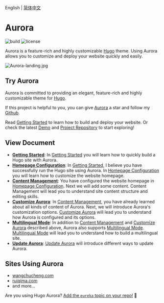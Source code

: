 English | [简体中文](https://github.com/wangchucheng/eureka/blob/master/README.zh.md)

# Aurora

![build](https://github.com/wangchucheng/eureka/workflows/build/badge.svg)
![license](https://img.shields.io/github/license/wangchucheng/eureka)

Aurora is a feature-rich and highly customizable [Hugo](https://gohugo.io/) theme. Using Aurora allows you to customize and deploy your website quickly and easily.

![Aurora-landing.jpg](https://i.loli.net/2020/11/07/B6GZn1V2AS8XYIT.jpg)

## Try Aurora

Aurora is committed to providing an elegant, feature-rich and highly customizable theme for [Hugo](https://gohugo.io/).

If this project is helpful to you, you can give [Aurora](https://github.com/wangchucheng/eureka/) a star and follow my [Github](https://github.com/wangchucheng/).

Read [Getting Started](https://www.wangchucheng.com/en/docs/eureka/getting-started/) to learn how to build and deploy your website. Or check the latest [Demo](https://eureka.netlify.app/) and [Project Repository](https://github.com/wangchucheng/eureka/) to start exploring!

## View Document

- **[Getting Started](https://www.wangchucheng.com/en/docs/eureka/getting-started/)**: In [Getting Started](https://www.wangchucheng.com/en/docs/eureka/getting-started/) you will learn how to quickly build a Hugo site with Aurora.
- **[Homepage Configuration](https://www.wangchucheng.com/en/docs/eureka/homepage-configuration/)**: In [Getting Started](https://www.wangchucheng.com/en/docs/eureka/getting-started/), I believe you have successfully run the Hugo site using Aurora. In [Homepage Configuration](https://www.wangchucheng.com/en/docs/eureka/homepage-configuration/) you will learn how to customize the website homepage.
- **[Content Management](https://www.wangchucheng.com/en/docs/eureka/content-management/)**: You have configured the website homepage in [Homepage Configuration](https://www.wangchucheng.com/en/docs/eureka/homepage-configuration/). Next we will add some content. Content Management will lead you to understand site content structure and editing skills.
- **[Customize Aurora](https://www.wangchucheng.com/en/docs/eureka/customization/)**: In [Content Management](https://www.wangchucheng.com/en/docs/eureka/content-management/), you have already learned about all kinds of content of Aurora. Next, we will introduce Aurora's customization options. [Customize Aurora](https://www.wangchucheng.com/en/docs/eureka/customization/) will lead you to understand how Aurora is configured and its options.
- **[Multilingual Mode](https://www.wangchucheng.com/en/docs/eureka/multilingual-mode/)**: In addition to [Content Management](https://www.wangchucheng.com/en/docs/eureka/content-management/) and [Customize Aurora](https://www.wangchucheng.com/en/docs/eureka/customization/) described above, Aurora also supports [Multilingual Mode](https://www.wangchucheng.com/en/docs/eureka/multilingual-mode/). [Multilingual Mode](https://www.wangchucheng.com/en/docs/eureka/multilingual-mode/) will lead you to understand how to build a multilingual site.
- **[Update Aurora](https://www.wangchucheng.com/en/docs/eureka/update/)**: [Update Aurora](https://www.wangchucheng.com/en/docs/eureka/update/) will introduce different ways to update Aurora.

## Sites Using Aurora

- [wangchucheng.com](https://www.wangchucheng.com)
- [ruiqima.com](https://www.ruiqima.com)
- and more...

Are you using Hugo Aurora? [Add the `eureka` topic on your repo!](https://docs.github.com/en/github/administering-a-repository/classifying-your-repository-with-topics) 🙌